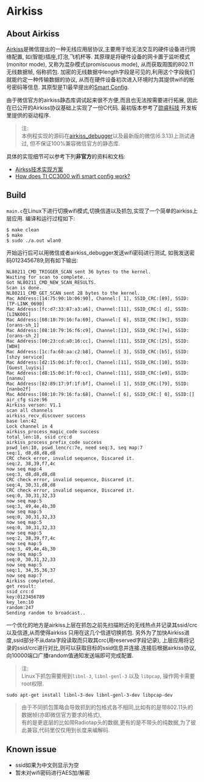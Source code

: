 # Airkiss


## About Airkiss

[Airkiss][airkiss]是微信提出的一种无线应用层协议,主要用于给无法交互的硬件设备进行网络配置,
如(智能)插座,灯泡,飞机杯等. 其原理是将硬件设备的网卡置于监听模式(monitor mode),
又称为混杂模式(promiscuous mode), 从而获取周围的802.11无线数据帧, 俗称抓包. 
加密的无线数据中length字段是可见的,利用这个字段我们就能约定一种传输数据的协议,
从而在硬件设备初次进入环境时为其提供wifi的帐号密码等信息.
其原型是TI最早提出的[Smart Config][smartcfg].

由于微信官方的airkiss静态库调试起来很不方便,而且也无法按需要进行拓展,
因此在已公开的Airkiss协议基础上实现了一份C代码. 最初版本参考了[勋睿科技][xrf]
开发板里提供的驱动程序.

> 注:  
> 本例程实现的源码在[airkiss\_debugger][akdbg]以及最新版的微信(6.3.13)上测试通过, 但不保证100%兼容微信官方的静态库.  

具体的实现细节可以参考下列**非官方**的资料和文档:

- [Airkss技术实现方案][airkiss_doc]
- [How does TI CC3000 wifi smart config work?][smartcfg_doc]

## Build

`main.c`在Linux下进行切换wifi模式,切换信道以及抓包,实现了一个简单的airkiss上层应用.
编译和运行过程如下:

    $ make clean
    $ make
    $ sudo ./a.out wlan0

开始运行后可以用微信或者airkiss\_debugger发送wifi密码进行测试, 如我发送密码0123456789,则有如下输出:

```
NL80211_CMD_TRIGGER_SCAN sent 36 bytes to the kernel.
Waiting for scan to complete...
Got NL80211_CMD_NEW_SCAN_RESULTS.
Scan is done.
NL80211_CMD_GET_SCAN sent 28 bytes to the kernel.
Mac Address:[14:75:90:1b:06:90], Channel:[ 1], SSID_CRC:[89], SSID:[TP-LINK_0690]
Mac Address:[fc:d7:33:87:a3:a6], Channel:[11], SSID_CRC:[ d], SSID:[LINK001]
Mac Address:[08:10:79:16:fa:69], Channel:[ 6], SSID_CRC:[9c], SSID:[orans-sh_1]
Mac Address:[08:10:79:16:f6:c9], Channel:[13], SSID_CRC:[7e], SSID:[orans-sh_2]
Mac Address:[00:23:cd:a0:16:cc], Channel:[11], SSID_CRC:[25], SSID:[WDH]
Mac Address:[1c:fa:68:aa:c2:b8], Channel:[ 3], SSID_CRC:[b5], SSID:[shzy service]
Mac Address:[d2:15:0d:1f:f0:cc], Channel:[11], SSID_CRC:[10], SSID:[Guest_luyisi]
Mac Address:[d8:15:0d:1f:f0:cc], Channel:[11], SSID_CRC:[e9], SSID:[nanmu]
Mac Address:[82:89:17:9f:1f:bf], Channel:[ 1], SSID_CRC:[79], SSID:[nanbo2f]
Mac Address:[08:10:79:16:fa:68], Channel:[ 6], SSID_CRC:[ 0], SSID:[]
air_cfg size:96
Airkiss verson: V1.1
scan all channels
airkiss_recv_discover success
base len:42
Lock channel in 4
airkiss_process_magic_code success
total_len:18, ssid crc:d
airkiss_process_prefix_code success
pswd_len:10, pswd_lencrc:7e, need seq:3, seq map:7
seq:1, d8,d8,d8,d8
CRC check error, invalid sequence, Discared it.
seq:2, 38,39,f7,4c
now seq map:4
seq:3, d8,d8,d8,d8
CRC check error, invalid sequence, Discared it.
seq:4, 30,31,d8,d8
CRC check error, invalid sequence, Discared it.
seq:0, 30,31,32,33
now seq map:5
seq:3, 49,4e,4b,30
now seq map:5
seq:0, 30,31,32,33
now seq map:5
seq:0, 30,31,32,33
now seq map:5
seq:2, 38,39,f7,4c
now seq map:5
seq:3, 49,4e,4b,30
now seq map:5
seq:0, 30,31,32,33
now seq map:5
seq:1, 34,35,36,37
now seq map:7
Airkiss completed.
get result:
ssid_crc:d
key:0123456789
key_len:10
random:247
Sending random to broadcast..
```

一个优化的地方是airkiss上层在抓包之前先扫描附近的无线热点并记录其ssid/crc以及信道,从而使得airkiss
只用在这几个信道切换抓包. 另外为了加快Airkiss进度,ssid部分不从data字段读取而只取其crc(用reserved字段记录),
上层应用将记录的ssid/crc进行对比,则可以获取目标的ssid信息并连接.连接后根据airkiss协议,
向10000端口广播random值通知发送端即可完成配置.

> 注:  
> Linux下抓包需要用到`libnl-3`, `libnl-genl-3` 以及 `libpcap`, 操作网卡需要root权限.  
```
sudo apt-get install libnl-3-dev libnl-genl-3-dev libpcap-dev
```
> 由于不同抓包策略会导致抓到的包格式各不相同,比如有的是带802.11头的数据帧(亦即微信官方要求的格式),  
> 有的是更底层的比如带Radiotap头的数据,更有的是不带头的纯数据,为了彼此兼容,代码里仅仅用到长度来编解码.

## Known issue

- ssid如果为中文则显示为空
- 暂未对wifi密码进行AES加/解密

[xrf]: http://www.xrf.net.cn
[akdbg]: http://iot.weixin.qq.com/wiki/doc/wifi/AirKissDebugger.apk
[airkiss]:http://iot.weixin.qq.com/wiki/doc/wifi/AirKissDoc.pdf
[smartcfg]:http://processors.wiki.ti.com/index.php/CC3000_Smart_Config
[airkiss_doc]:http://wenku.baidu.com/view/0e825981ad02de80d5d8409c
[airkiss_doc2]:https://www.docdroid.net/UIi8rgt/airkiss-protocol.pdf.html
[smartcfg_doc]:http://electronics.stackexchange.com/questions/61704/how-does-ti-cc3000-wifi-smart-config-work

